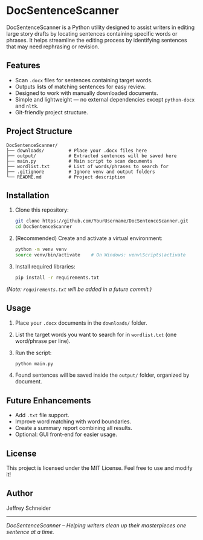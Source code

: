 
# DocSentenceScanner

DocSentenceScanner is a Python utility designed to assist writers in editing large story drafts by locating sentences containing specific words or phrases. It helps streamline the editing process by identifying sentences that may need rephrasing or revision.

## Features

- Scan `.docx` files for sentences containing target words.
- Outputs lists of matching sentences for easy review.
- Designed to work with manually downloaded documents.
- Simple and lightweight — no external dependencies except `python-docx` and `nltk`.
- Git-friendly project structure.

## Project Structure

```
DocSentenceScanner/
├── downloads/         # Place your .docx files here
├── output/            # Extracted sentences will be saved here
├── main.py            # Main script to scan documents
├── wordlist.txt       # List of words/phrases to search for
├── .gitignore         # Ignore venv and output folders
└── README.md          # Project description
```

## Installation

1. Clone this repository:

   ```bash
   git clone https://github.com/YourUsername/DocSentenceScanner.git
   cd DocSentenceScanner
   ```

2. (Recommended) Create and activate a virtual environment:

   ```bash
   python -m venv venv
   source venv/bin/activate    # On Windows: venv\Scripts\activate
   ```

3. Install required libraries:

   ```bash
   pip install -r requirements.txt
   ```

*(Note: `requirements.txt` will be added in a future commit.)*

## Usage

1. Place your `.docx` documents in the `downloads/` folder.
2. List the target words you want to search for in `wordlist.txt` (one word/phrase per line).
3. Run the script:

   ```bash
   python main.py
   ```

4. Found sentences will be saved inside the `output/` folder, organized by document.

## Future Enhancements

- Add `.txt` file support.
- Improve word matching with word boundaries.
- Create a summary report combining all results.
- Optional: GUI front-end for easier usage.

## License

This project is licensed under the MIT License. Feel free to use and modify it!

## Author

Jeffrey Schneider

---

*DocSentenceScanner – Helping writers clean up their masterpieces one sentence at a time.*
```

